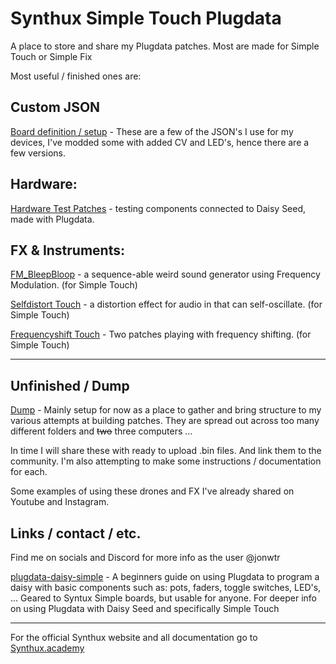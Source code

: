 # Synthux Simple Touch Plugdata
 A place to store and share my Plugdata patches. Most are made for Simple Touch or Simple Fix

Most useful / finished ones are: 

## Custom JSON

[Board definition / setup](/Custom-JSON/) - These are a few of the JSON's I use for my devices, I've modded some with added CV and LED's, hence there are a few versions.


## Hardware: 

[Hardware Test Patches](/HW_test-patches/) - testing components connected to Daisy Seed, made with Plugdata.

## FX & Instruments:

[FM_BleepBloop](/FX-Instruments/FM_bleepbloop_touch/) - a sequence-able weird sound generator using Frequency Modulation. (for Simple Touch)

[Selfdistort Touch](/FX-Instruments/selfdistort_touch/) - a distortion effect for audio in that can self-oscillate. (for Simple Touch)

[Frequencyshift Touch](/FX-Instruments/frequencyshift-touch/) - Two patches playing with frequency shifting. (for Simple Touch)

---

## Unfinished / Dump
[Dump](/unfinished/) - Mainly setup for now as a place to gather and bring structure to my various attempts at building patches. They are spread out across too many different folders and ~~two~~ three computers ... 
 
 In time I will share these with ready to upload .bin files. And link them to the community. I'm also attempting to make some instructions / documentation for each.

 Some examples of using these drones and FX I've already shared on Youtube and Instagram. 
 
 ## Links / contact / etc.
 Find me on socials and Discord for more info as the user @jonwtr

[plugdata-daisy-simple](https://jonwaterschoot.github.io/plugdata-daisy-simple/) - A beginners guide on using Plugdata to program a daisy with basic components such as: pots, faders, toggle switches, LED's, ... Geared to Syntux Simple boards, but usable for anyone. For deeper info on using Plugdata with Daisy Seed and specifically Simple Touch 

---
For the official Synthux website and all documentation go to [Synthux.academy](https://www.synthux.academy/)

